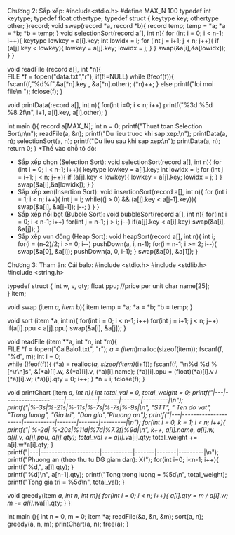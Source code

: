 Chương 2: Sắp xếp: 
#include<stdio.h>
#define MAX_N 100
typedef int keytype;
typedef float othertype;
typedef struct {
	keytype key;
	othertype other;
}record;
void swap(record *a, record *b){
	record temp;
	temp = *a;
	*a = *b;
	*b = temp;
}
void selectionSort(record a[], int n){
	for (int i = 0; i < n-1; i++){
		keytype lowkey = a[i].key;
		int lowidx = i;
		for (int j = i+1; j < n; j++){
			if (a[j].key < lowkey){
				lowkey = a[j].key;
				lowidx = j;
			}
		}
		swap(&a[i],&a[lowidx]);
	}
}

void readFile (record a[], int *n){    
	FILE *f = fopen("data.txt","r");
	if(f!=NULL)
        while (!feof(f)){
            fscanf(f,"%d%f",&a[*n].key , &a[*n].other);
            (*n)++;
        }
    else printf("loi moi file\n ");
	fclose(f);
}

void printData(record a[], int n){
	for(int i=0; i < n; i++)
		printf("%3d %5d %8.2f\n", i+1, a[i].key, a[i].other);
}

int main (){
	record a[MAX_N];
	int n = 0;
	printf("Thuat toan Selection Sort\n\n");
	readFile(a, &n);
	printf("Du lieu truoc khi sap xep:\n");
	printData(a, n);
	selectionSort(a, n);
	printf("Du lieu sau khi sap xep:\n");
	printData(a, n);
	return 0;
}
*Thế vào chỗ tô đỏ:
- Sắp xếp chọn (Selection Sort):
void selectionSort(record a[], int n){
	for (int i = 0; i < n-1; i++){
		keytype lowkey = a[i].key;
		int lowidx = i;
		for (int j = i+1; j < n; j++){
			if (a[j].key < lowkey){
				lowkey = a[j].key;
				lowidx = j;
			}
		}
		swap(&a[i],&a[lowidx]);
	}
}
- Sắp xếp xen(Insertion Sort):
void insertionSort(record a[], int n){
	for (int i = 1; i < n; i++){
		int j = i;
		while((j > 0) && (a[j].key < a[j-1].key)){
			swap(&a[j], &a[j-1]);
			j--;
		}
	}
}
- Sắp xếp nổi bọt (Bubble Sort):
void bubbleSort(record a[], int n){
	for(int i = 0; i < n-1; i++)
		for(int j = n-1; j > i; j--)
			if(a[j].key < a[i].key)
				swap(&a[i], &a[j]);
}
- Sắp xếp vun đống (Heap Sort):
void heapSort(record a[], int n){
	int i;
	for(i = (n-2)/2; i >= 0; i--)
		pushDown(a, i, n-1);
	for(i = n-1; i >= 2; i--){
		swap(&a[0], &a[i]);
		pushDown(a, 0, i-1);
	}
	swap(&a[0], &a[1]);
}

Chương 3: Tham ăn: 
Cái balo:
#include <stdio.h>
#include <stdlib.h>
#include <string.h>

typedef struct {
    int w, v, qty;
    float ppu; //price per unit
    char name[25];    
} item;

void swap (item *a, item* b){
    item temp = *a;
    *a = *b;
    *b = temp;
}

void sort (item *a, int n){
    for(int i = 0; i < n-1; i++)
        for(int j = i+1; j < n; j++)
            if(a[i].ppu < a[j].ppu)
                swap(&a[i], &a[j]);
}

void readFile (item **a, int *n, int *m){    
    FILE *f = fopen("CaiBalo1.txt", "r");
    *a = (item*)malloc(sizeof(item));
    fscanf(f, "%d", m);
    int i = 0;    
    while (!feof(f)){
        (*a) = realloc(*a, sizeof(item)*(i+1));
        fscanf(f, "\n%d %d %[^\r\n]s", &(*a)[i].w, &(*a)[i].v, (*a)[i].name);
        (*a)[i].ppu = (float)(*a)[i].v / (*a)[i].w;
        (*a)[i].qty = 0;
        i++;
    }
    *n = i;
    fclose(f);
}

void printChart (item *a, int n){
    int total_val = 0, total_weight = 0;
    printf("|---|---------------------|-----------|-------|-------|---------|\n");
	printf("|%-3s|%-21s|%-11s|%-7s|%-7s|%-9s|\n", "STT", "     Ten do vat", "Trong luong", "Gia tri", "Don gia","Phuong an");
	printf("|---|---------------------|-----------|-------|-------|---------|\n");
	for(int i = 0, k = 1; i < n; i++){        
        printf("| %-2d| %-20s|%11d|%7d|%7.2f|%9d|\n", k++, a[i].name, a[i].w, a[i].v, a[i].ppu, a[i].qty);
        total_val += a[i].v*a[i].qty;
        total_weight += a[i].w*a[i].qty;
	}	
	printf("|---|---------------------|-----------|-------|-------|---------|\n");	
	printf("Phuong an (theo thu tu DG giam dan): X(");
	for(int i=0; i<n-1; i++){
		printf("%d,", a[i].qty);
	}	
	printf("%d)\n", a[n-1].qty);
    printf("Tong trong luong = %5d\n", total_weight);
    printf("Tong gia tri     = %5d\n", total_val);
}

void greedy(item *a, int n, int m){
    for(int i = 0; i < n; i++){
        a[i].qty = m / a[i].w;
        m -= a[i].w*a[i].qty;
    }
}

int main (){
    int n = 0, m = 0;
    item *a;
    readFile(&a, &n, &m);
    sort(a, n);
    greedy(a, n, m);
    printChart(a, n);
    free(a);
}



